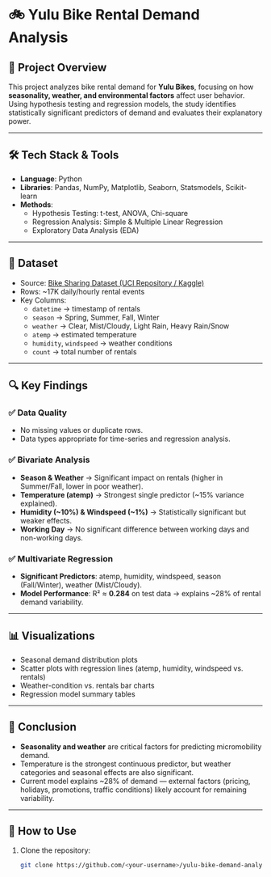 # 🚲 Yulu Bike Rental Demand Analysis

## 📌 Project Overview
This project analyzes bike rental demand for **Yulu Bikes**, focusing on how **seasonality, weather, and environmental factors** affect user behavior.  
Using hypothesis testing and regression models, the study identifies statistically significant predictors of demand and evaluates their explanatory power.

---

## 🛠️ Tech Stack & Tools
- **Language**: Python  
- **Libraries**: Pandas, NumPy, Matplotlib, Seaborn, Statsmodels, Scikit-learn  
- **Methods**:  
  - Hypothesis Testing: t-test, ANOVA, Chi-square  
  - Regression Analysis: Simple & Multiple Linear Regression  
  - Exploratory Data Analysis (EDA)  

---

## 📂 Dataset
- Source: [Bike Sharing Dataset (UCI Repository / Kaggle)](https://archive.ics.uci.edu/ml/datasets/Bike+Sharing+Dataset)  
- Rows: ~17K daily/hourly rental events  
- Key Columns:  
  - `datetime` → timestamp of rentals  
  - `season` → Spring, Summer, Fall, Winter  
  - `weather` → Clear, Mist/Cloudy, Light Rain, Heavy Rain/Snow  
  - `atemp` → estimated temperature  
  - `humidity`, `windspeed` → weather conditions  
  - `count` → total number of rentals  

---

## 🔍 Key Findings

### ✅ Data Quality
- No missing values or duplicate rows.  
- Data types appropriate for time-series and regression analysis.  

### ✅ Bivariate Analysis
- **Season & Weather** → Significant impact on rentals (higher in Summer/Fall, lower in poor weather).  
- **Temperature (atemp)** → Strongest single predictor (~15% variance explained).  
- **Humidity (~10%) & Windspeed (~1%)** → Statistically significant but weaker effects.  
- **Working Day** → No significant difference between working days and non-working days.  

### ✅ Multivariate Regression
- **Significant Predictors**: atemp, humidity, windspeed, season (Fall/Winter), weather (Mist/Cloudy).  
- **Model Performance**: R² ≈ **0.284** on test data → explains ~28% of rental demand variability.  

---

## 📊 Visualizations
- Seasonal demand distribution plots  
- Scatter plots with regression lines (atemp, humidity, windspeed vs. rentals)  
- Weather-condition vs. rentals bar charts  
- Regression model summary tables  

---

## 🚀 Conclusion
- **Seasonality and weather** are critical factors for predicting micromobility demand.  
- Temperature is the strongest continuous predictor, but weather categories and seasonal effects are also significant.  
- Current model explains ~28% of demand — external factors (pricing, holidays, promotions, traffic conditions) likely account for remaining variability.  

---

## 📎 How to Use
1. Clone the repository:
   ```bash
   git clone https://github.com/<your-username>/yulu-bike-demand-analysis.git
